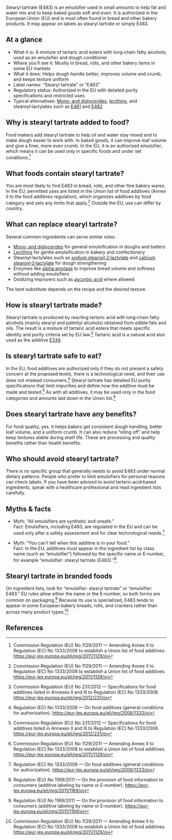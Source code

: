 Stearyl tartrate (E483) is an emulsifier used in small amounts to help fat and water mix and to keep baked goods soft and even. It is authorized in the European Union (EU) and is most often found in bread and other bakery products. It may appear on labels as stearyl tartrate or simply E483.

<!--more-->

## At a glance

- What it is: A mixture of tartaric acid esters with long‑chain fatty alcohols; used as an emulsifier and dough conditioner
- Where you’ll see it: Mostly in bread, rolls, and other bakery items in some EU markets
- What it does: Helps dough handle better, improves volume and crumb, and keeps texture uniform
- Label names: “Stearyl tartrate” or “E483”
- Regulatory status: Authorized in the EU with detailed purity specifications and restricted uses
- Typical alternatives: [Mono‑ and diglycerides](/e471-mono-and-diglycerides-of-fatty-acids), [lecithins](/e322-lecithins), and stearoyl‑lactylates such as [E481](/e481-sodium-stearoyl-2-lactylate) and [E482](/e482-calcium-stearoyl-2-lactylate)

## Why is stearyl tartrate added to food?

Food makers add stearyl tartrate to help oil and water stay mixed and to make dough easier to work with. In baked goods, it can improve loaf volume and give a finer, more even crumb. In the EU, it is an authorized emulsifier, which means it can be used only in specific foods and under set conditions.[^2]

## What foods contain stearyl tartrate?

You are most likely to find E483 in bread, rolls, and other fine bakery wares. In the EU, permitted uses are listed in the Union list of food additives (Annex II to the food additives regulation), which organizes additives by food category and sets any limits that apply.[^2] Outside the EU, use can differ by country.

## What can replace stearyl tartrate?

Several common ingredients can serve similar roles:

- [Mono‑ and diglycerides](/e471-mono-and-diglycerides-of-fatty-acids) for general emulsification in doughs and batters
- [Lecithins](/e322-lecithins) for gentle emulsification in bakery and confectionery
- Stearoyl‑lactylates such as [sodium stearoyl‑2‑lactylate](/e481-sodium-stearoyl-2-lactylate) and [calcium stearoyl‑2‑lactylate](/e482-calcium-stearoyl-2-lactylate) for dough strengthening
- Enzymes like [alpha‑amylase](/e1100-alpha-amylase) to improve bread volume and softness without adding emulsifiers
- Oxidizing improvers such as [ascorbic acid](/e300-ascorbic-acid) where allowed

The best substitute depends on the recipe and the desired texture.

## How is stearyl tartrate made?

Stearyl tartrate is produced by reacting tartaric acid with long‑chain fatty alcohols (mainly stearyl and palmityl alcohols) obtained from edible fats and oils. The result is a mixture of tartaric acid esters that meets specific identity and purity criteria set by EU law.[^1] Tartaric acid is a natural acid also used as the additive [E334](/e334-l-tartaric-acid).

## Is stearyl tartrate safe to eat?

In the EU, food additives are authorized only if they do not present a safety concern at the proposed levels, there is a technological need, and their use does not mislead consumers.[^3] Stearyl tartrate has detailed EU purity specifications that limit impurities and define how the additive must be made and tested.[^1] As with all additives, it may be used only in the food categories and amounts laid down in the Union list.[^2]

## Does stearyl tartrate have any benefits?

For food quality, yes. It helps bakers get consistent dough handling, better loaf volume, and a uniform crumb. It can also reduce “oiling off” and help keep textures stable during shelf life. These are processing and quality benefits rather than health benefits.

## Who should avoid stearyl tartrate?

There is no specific group that generally needs to avoid E483 under normal dietary patterns. People who prefer to limit emulsifiers for personal reasons can check labels. If you have been advised to avoid tartaric‑acid‑based ingredients, speak with a healthcare professional and read ingredient lists carefully.

## Myths & facts

- Myth: “All emulsifiers are synthetic and unsafe.”  
  Fact: Emulsifiers, including E483, are regulated in the EU and can be used only after a safety assessment and for clear technological needs.[^3]

- Myth: “You can’t tell when this additive is in your food.”  
  Fact: In the EU, additives must appear in the ingredient list by class name (such as “emulsifier”) followed by the specific name or E‑number, for example “emulsifier: stearyl tartrate (E483).”[^4]

## Stearyl tartrate in branded foods

On ingredient lists, look for “emulsifier: stearyl tartrate” or “emulsifier: E483.” EU rules allow either the name or the E‑number, so both forms are common on packaging.[^4] Because its use is specialized, E483 tends to appear in some European bakery breads, rolls, and crackers rather than across many product types.[^2]

## References

[^1]: Commission Regulation (EU) No 231/2012 — Specifications for food additives listed in Annexes II and III to Regulation (EC) No 1333/2008. https://eur-lex.europa.eu/eli/reg/2012/231/oj
[^2]: Commission Regulation (EU) No 1129/2011 — Amending Annex II to Regulation (EC) No 1333/2008 to establish a Union list of food additives. https://eur-lex.europa.eu/eli/reg/2011/1129/oj
[^3]: Regulation (EC) No 1333/2008 — On food additives (general conditions for authorization). https://eur-lex.europa.eu/eli/reg/2008/1333/oj
[^4]: Regulation (EU) No 1169/2011 — On the provision of food information to consumers (additive labeling by name or E‑number). https://eur-lex.europa.eu/eli/reg/2011/1169/oj
